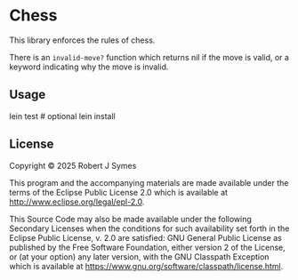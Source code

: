 # Chess

This library enforces the rules of chess.

There is an `invalid-move?` function which returns nil if the move is valid, or a keyword indicating why the move is invalid.

## Usage

lein test  # optional
lein install

## License

Copyright © 2025 Robert J Symes

This program and the accompanying materials are made available under the
terms of the Eclipse Public License 2.0 which is available at
http://www.eclipse.org/legal/epl-2.0.

This Source Code may also be made available under the following Secondary
Licenses when the conditions for such availability set forth in the Eclipse
Public License, v. 2.0 are satisfied: GNU General Public License as published by
the Free Software Foundation, either version 2 of the License, or (at your
option) any later version, with the GNU Classpath Exception which is available
at https://www.gnu.org/software/classpath/license.html.

